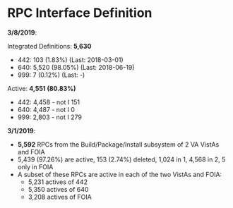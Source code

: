 # RPC Interface Definition

__3/8/2019__:

Integrated Definitions: __5,630__

  * 442: 103 (1.83%) (Last: 2018-03-01)
  * 640: 5,520 (98.05%) (Last: 2018-06-19)
  * 999: 7 (0.12%) (Last: -)

Active: __4,551 (80.83%)__

  * 442: 4,458 - not I 151
  * 640: 4,487 - not I 0
  * 999: 2,803 - not I 279


__3/1/2019__:

  * __5,592__ RPCs from the Build/Package/Install subsystem of 2 VA VistAs and FOIA
  * 5,439 (97.26%) are active, 153 (2.74%) deleted, 1,024 in 1, 4,568 in 2, 5 only in FOIA
  * A subset of these RPCs are active in each of the two VistAs and FOIA:
    * 5,231 actives of 442
    * 5,350 actives of 640
    * 3,208 actives of FOIA 

